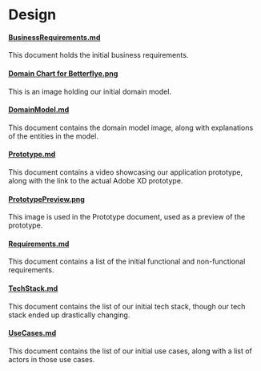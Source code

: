 # Design

#### [BusinessRequirements.md](https://github.com/Crysis73/betterflye-mobile/blob/master/Design/BusinessRequirements.md)

This document holds the initial business requirements.

#### [Domain Chart for Betterflye.png](https://github.com/Crysis73/betterflye-mobile/blob/master/Design/Domain%20Chart%20for%20Betterflye.png)

This is an image holding our initial domain model.

#### [DomainModel.md](https://github.com/Crysis73/betterflye-mobile/blob/master/Design/DomainModel.md)

This document contains the domain model image, along with explanations of the entities in the model.

#### [Prototype.md](https://github.com/Crysis73/betterflye-mobile/blob/master/Design/Prototype.md)

This document contains a video showcasing our application prototype, along with the link to the actual Adobe XD prototype.

#### [PrototypePreview.png](https://github.com/Crysis73/betterflye-mobile/blob/master/Design/PrototypePreview.png)

This image is used in the Prototype document, used as a preview of the prototype.

#### [Requirements.md](https://github.com/Crysis73/betterflye-mobile/blob/master/Design/Requirements.md)

This document contains a list of the initial functional and non-functional requirements.

#### [TechStack.md](https://github.com/Crysis73/betterflye-mobile/blob/master/Design/TechStack.md)

This document contains the list of our initial tech stack, though our tech stack ended up drastically changing.

#### [UseCases.md](https://github.com/Crysis73/betterflye-mobile/blob/master/Design/UseCases.md)

This document contains the list of our initial use cases, along with a list of actors in those use cases.